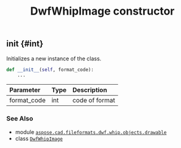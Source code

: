 ﻿---
title: DwfWhipImage constructor
second_title: Aspose.CAD for Python via .NET API References
description: 
type: docs
weight: 10
url: /python-net/aspose.cad.fileformats.dwf.whip.objects.drawable/dwfwhipimage/__init__/
is_root: false
---

## __init__ {#int}

Initializes a new instance of the  class.



```python
def __init__(self, format_code):
    ...
```


| Parameter | Type | Description |
| :- | :- | :- |
| format_code | int | code of format |



### See Also
* module [`aspose.cad.fileformats.dwf.whip.objects.drawable`](../../)
* class [`DwfWhipImage`](/cad/python-net/aspose.cad.fileformats.dwf.whip.objects.drawable/dwfwhipimage)
